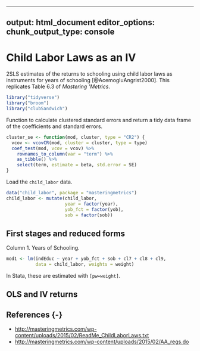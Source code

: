 
---
output: html_document
editor_options: 
  chunk_output_type: console
---
# Child Labor Laws as an IV

2SLS estimates of the returns to schooling using child labor laws as instruments for years of schooling [@AcemogluAngrist2000].
This replicates Table 6.3 of *Mastering 'Metrics*.


```r
library("tidyverse")
library("broom")
library("clubSandwich")
```

Function to calculate clustered standard errors and return a tidy data frame of the coefficients and standard errors.

```r
cluster_se <- function(mod, cluster, type = "CR2") {
  vcov <- vcovCR(mod, cluster = cluster, type = type)
  coef_test(mod, vcov = vcov) %>%
    rownames_to_column(var = "term") %>%
    as_tibble() %>%
    select(term, estimate = beta, std.error = SE)
}
```

Load the `child_labor` data.

```r
data("child_labor", package = "masteringmetrics")
child_labor <- mutate(child_labor,
                      year = factor(year),
                      yob_fct = factor(yob),
                      sob = factor(sob))
```

## First stages and reduced forms

Column 1. Years of Schooling.

```r
mod1 <- lm(indEduc ~ year + yob_fct + sob + cl7 + cl8 + cl9,
           data = child_labor, weights = weight)
```


In Stata, these are estimated with `[pw=weight]`.


## OLS and IV returns

## References {-}

-   <http://masteringmetrics.com/wp-content/uploads/2015/02/ReadMe_ChildLaborLaws.txt>
-   <http://masteringmetrics.com/wp-content/uploads/2015/02/AA_regs.do>

